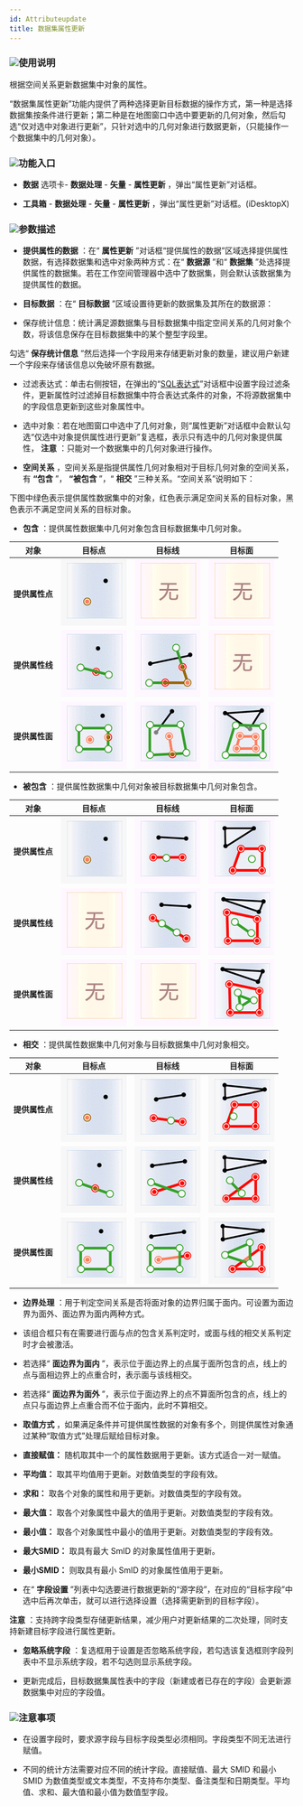```yaml
---
id: Attributeupdate
title: 数据集属性更新  
---  
```

### ![](../../img/read.gif)使用说明



根据空间关系更新数据集中对象的属性。




“数据集属性更新”功能内提供了两种选择更新目标数据的操作方式，第一种是选择数据集按条件进行更新；第二种是在地图窗口中选中要更新的几何对象，然后勾选“仅对选中对象进行更新”，只针对选中的几何对象进行数据更新，（只能操作一个数据集中的几何对象）。



### ![](../../img/read.gif)功能入口



* **数据** 选项卡- **数据处理** - **矢量** - **属性更新** ，弹出“属性更新”对话框。

* **工具箱** - **数据处理** - **矢量** - **属性更新** ，弹出“属性更新”对话框。(iDesktopX)





### ![](../../img/read.gif)参数描述



* **提供属性的数据** ：在“ **属性更新** ”对话框“提供属性的数据”区域选择提供属性数据，有选择数据集和选中对象两种方式：在“
**数据源** ”和“ **数据集** ”处选择提供属性的数据集。若在工作空间管理器中选中了数据集，则会默认该数据集为提供属性的数据。

* **目标数据** ：在“ **目标数据** ”区域设置待更新的数据集及其所在的数据源：

* 保存统计信息：统计满足源数据集与目标数据集中指定空间关系的几何对象个数，将该信息保存在目标数据集中的某个整型字段里。



勾选“ **保存统计信息** ”然后选择一个字段用来存储更新对象的数量，建议用户新建一个字段来存储该信息以免破坏原有数据。



* 过滤表达式：单击右侧按钮，在弹出的“[SQL表达式](../../Query/SQLDia)”对话框中设置字段过滤条件，更新属性时过滤掉目标数据集中符合表达式条件的对象，不将源数据集中的字段信息更新到这些对象属性中。

* 选中对象：若在地图窗口中选中了几何对象，则“属性更新”对话框中会默认勾选“仅选中对象提供属性进行更新”复选框，表示只有选中的几何对象提供属性， **注意**
：只能对一个数据集中的几何对象进行操作。

* **空间关系** ，空间关系是指提供属性几何对象相对于目标几何对象的空间关系，有 **“包含** ”， **“被包含** ”，“ **相交**
”三种关系。“空间关系”说明如下：



下图中绿色表示提供属性数据集中的对象，红色表示满足空间关系的目标对象，黑色表示不满足空间关系的目标对象。



* **包含** ：提供属性数据集中几何对象包含目标数据集中几何对象。    
  
对象 | 目标点 | 目标线 | 目标面  
---|---|---|---  
**提供属性点** | ![](img/UpdateField01.png) | ![](img/UpdateField12.png) |![](img/UpdateField12.png)  
**提供属性线** | ![](img/UpdateField14.png) | ![](img/UpdateField15.png) |![](img/UpdateField12.png)  
**提供属性面** | ![](img/UpdateField17.png) | ![](img/UpdateField18.png) |![](img/UpdateField19.png)     

* **被包含** ：提供属性数据集中几何对象被目标数据集中几何对象包含。   
  
对象 | 目标点 | 目标线 | 目标面  
---|---|---|---  
**提供属性点** | ![](img/UpdateField01.png) | ![](img/UpdateField22.png) | ![](img/UpdateField23.png)  
**提供属性线** | ![](img/UpdateField12.png) | ![](img/UpdateField25.png) |![](img/UpdateField26.png)  
**提供属性面** | ![](img/UpdateField12.png) | ![](img/UpdateField12.png) |![](img/UpdateField29.png)  

* **相交** ：提供属性数据集中几何对象与目标数据集中几何对象相交。     
        
 对象 | 目标点 | 目标线 | 目标面  
---|---|---|---  
**提供属性点** | ![](img/UpdateField01.png) | ![](img/UpdateField02.png) |![](img/UpdateField03.png)  
**提供属性线** | ![](img/UpdateField04.png) | ![](img/UpdateField05.png) |![](img/UpdateField06.png)  
**提供属性面** | ![](img/UpdateField07.png) | ![](img/UpdateField08.png) |![](img/UpdateField09.png)  
 
* **边界处理** ：用于判定空间关系是否将面对象的边界归属于面内。可设置为面边界为面外、面边界为面内两种方式。

* 该组合框只有在需要进行面与点的包含关系判定时，或面与线的相交关系判定时才会被激活。

* 若选择“ **面边界为面内** ”，表示位于面边界上的点属于面所包含的点，线上的点与面相边界上的点重合时，表示面与该线相交。

* 若选择“ **面边界为面外** ”，表示位于面边界上的点不算面所包含的点，线上的点只与面边界上点重合而不位于面内，此时不算相交。

* **取值方式** ，如果满足条件并可提供属性数据的对象有多个，则提供属性对象通过某种“取值方式”处理后赋给目标对象。

* **直接赋值：** 随机取其中一个的属性数据用于更新。该方式适合一对一赋值。

* **平均值：** 取其平均值用于更新。对数值类型的字段有效。

* **求和：** 取各个对象的属性和用于更新。对数值类型的字段有效。

* **最大值：** 取各个对象属性中最大的值用于更新。对数值类型的字段有效。

* **最小值：** 取各个对象属性中最小的值用于更新。对数值类型的字段有效。

* **最大SMID：** 取具有最大 SmID 的对象属性值用于更新。

* **最小SMID：** 则取具有最小 SmID 的对象属性值用于更新。

* 在“ **字段设置**
”列表中勾选要进行数据更新的“源字段”，在对应的“目标字段”中选中后再次单击，就可以进行选择设置（选择需更新到的目标字段）。



**注意** ：支持跨字段类型存储更新结果，减少用户对更新结果的二次处理，同时支持新建目标字段进行属性更新。



* **忽略系统字段** ：复选框用于设置是否忽略系统字段，若勾选该复选框则字段列表中不显示系统字段，若不勾选则显示系统字段。

* 更新完成后，目标数据集属性表中的字段（新建或者已存在的字段）会更新源数据集中对应的字段值。





### ![](../../img/note.png)注意事项



* 在设置字段时，要求源字段与目标字段类型必须相同。字段类型不同无法进行赋值。

* 不同的统计方法需要对应不同的统计字段。直接赋值、最大 SMID 和最小 SMID
为数值类型或文本类型，不支持布尔类型、备注类型和日期类型。平均值、求和、最大值和最小值为数值型字段。



